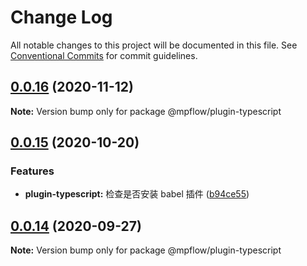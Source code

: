 # Change Log

All notable changes to this project will be documented in this file.
See [Conventional Commits](https://conventionalcommits.org) for commit guidelines.

## [0.0.16](https://github.com/wechat-miniprogram/mpflow/compare/@mpflow/plugin-typescript@0.0.15...@mpflow/plugin-typescript@0.0.16) (2020-11-12)

**Note:** Version bump only for package @mpflow/plugin-typescript

## [0.0.15](https://github.com/wechat-miniprogram/mpflow/compare/@mpflow/plugin-typescript@0.0.14...@mpflow/plugin-typescript@0.0.15) (2020-10-20)

### Features

- **plugin-typescript:** 检查是否安装 babel 插件 ([b94ce55](https://github.com/wechat-miniprogram/mpflow/commits/b94ce553dee30ae670eb7e6c59bc2e62287e8c02))

## [0.0.14](https://github.com/wechat-miniprogram/mpflow/compare/@mpflow/plugin-typescript@0.0.13...@mpflow/plugin-typescript@0.0.14) (2020-09-27)

**Note:** Version bump only for package @mpflow/plugin-typescript
